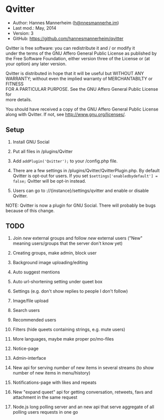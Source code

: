 Qvitter
==========================================

* Author:    Hannes Mannerheim (<h@nnesmannerhe.im>)
* Last mod.: May, 2014
* Version:   3
* GitHub:    <https://github.com/hannesmannerheim/qvitter>

Qvitter is free  software:  you can  redistribute it  and / or  modify it  
under the  terms of the GNU Affero General Public License as published by  
the Free Software Foundation,  either version three of the License or (at  
your option) any later version.                                            
                                                                           
Qvitter is distributed  in hope that  it will be  useful but  WITHOUT ANY  
WARRANTY;  without even the implied warranty of MERCHANTABILTY or FITNESS  
FOR A PARTICULAR PURPOSE.  See the  GNU Affero General Public License for  
more details.                                                              
                                                                           
You should have received a copy of the  GNU Affero General Public License  
along with Qvitter. If not, see <http://www.gnu.org/licenses/>.            
                                                                           
Setup
-----

1. Install GNU Social

2. Put all files in /plugins/Qvitter

3. Add `addPlugin('Qvitter');` to your /config.php file.

4. There are a few settings in /plugins/Qvitter/QvitterPlugin.php. By default Qvitter is 
opt-out for users. If you set `$settings['enabledbydefault'] = false;` Qvitter will
be opt-in instead.

5. Users can go to ://{instance}/settings/qvitter and enable or disable Qvitter.

NOTE: Qvitter is now a plugin for GNU Social. There will probably be bugs because of
this change.


TODO
----

1. Join _new_ external groups and follow _new_ external users ("New" meaning users/groups that the server don't know yet) 

2. Creating groups, make admin, block user

3. Background image uploading/editing

4. Auto suggest mentions 

6. Auto url-shortening setting under queet box

7. Settings (e.g. don't show replies to people I don't follow)

9. Image/file upload

10. Search users

11. Recommended users

12. Filters (hide queets containing strings, e.g. mute users)

14. More languages, maybe make proper po/mo-files

15. Notice-page

16. Admin-interface

16. New api for serving _number_ of new items in several streams (to show number of new items in menu/history)

17. Notifications-page with likes and repeats 

17. New "expand queet" api for getting conversation, retweets, favs and attachment in the same request

19. Node.js long polling server and an new api that serve aggregate of all polling users requests in one go
